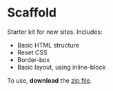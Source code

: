 Scaffold
========

Starter kit for new sites. Includes:

* Basic HTML structure
* Reset CSS
* Border-box
* Basic layout, using inline-block

To use, **download** the [zip file](https://github.com/ctd-html-2014/scaffold/archive/master.zip).

